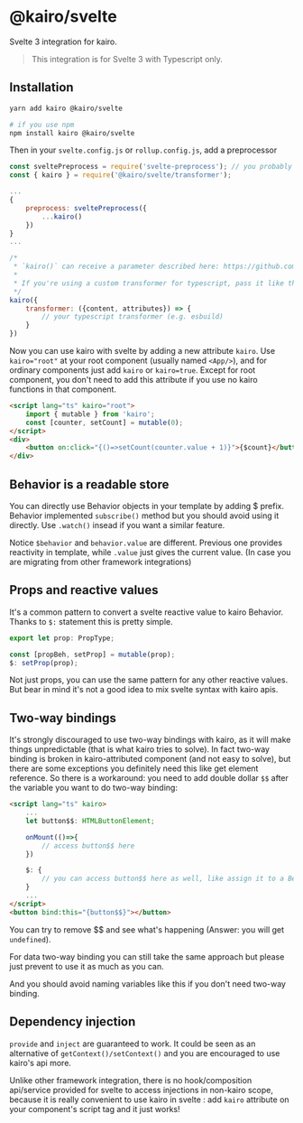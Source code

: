 # @kairo/svelte

Svelte 3 integration for kairo.

> This integration is for Svelte 3 with Typescript only.

## Installation

```sh
yarn add kairo @kairo/svelte

# if you use npm
npm install kairo @kairo/svelte
```

Then in your `svelte.config.js` or `rollup.config.js`, add a preprocessor

```js
const sveltePreprocess = require('svelte-preprocess'); // you probably have been using this
const { kairo } = require('@kairo/svelte/transformer');

...
{
    preprocess: sveltePreprocess({
        ...kairo()
    })
}
...

/*
 * `kairo()` can receive a parameter described here: https://github.com/sveltejs/svelte-preprocess/blob/main/docs/preprocessing.md#typescript
 *
 * If you're using a custom transformer for typescript, pass it like this. Ignore this if you don't know.
 */
kairo({
    transformer: ({content, attributes}) => {
        // your typescript transformer (e.g. esbuild)
    }
})

```

Now you can use kairo with svelte by adding a new attribute `kairo`. Use `kairo="root"` at your root component (usually named `<App/>`), and for ordinary components just add `kairo` or `kairo=true`. Except for root component, you don't need to add this attribute if you use no kairo functions in that component.

```html
<script lang="ts" kairo="root">
    import { mutable } from 'kairo';
    const [counter, setCount] = mutable(0);
</script>
<div>
    <button on:click="{()=>setCount(counter.value + 1)}">{$count}</button>
</div>
```

## Behavior is a readable store

You can directly use Behavior objects in your template by adding $ prefix. Behavior implemented `subscribe()` method but you should avoid using it directly. Use `.watch()` insead if you want a similar feature.

Notice `$behavior` and `behavior.value` are different. Previous one provides reactivity in template, while `.value` just gives the current value. (In case you are migrating from other framework integrations)

## Props and reactive values

It's a common pattern to convert a svelte reactive value to kairo Behavior. Thanks to `$:` statement this is pretty simple.

```ts
export let prop: PropType;

const [propBeh, setProp] = mutable(prop);
$: setProp(prop);
```

Not just props, you can use the same pattern for any other reactive values. But bear in mind it's not a good idea to mix svelte syntax with kairo apis.

## Two-way bindings

It's strongly discouraged to use two-way bindings with kairo, as it will make things unpredictable (that is what kairo tries to solve). In fact two-way binding is broken in kairo-attributed component (and not easy to solve), but there are some exceptions you definitely need this like get element reference. So there is a workaround: you need to add double dollar `$$` after the variable you want to do two-way binding:

```html
<script lang="ts" kairo>
    ...
    let button$$: HTMLButtonElement;

    onMount(()=>{
        // access button$$ here
    })

    $: {
        // you can access button$$ here as well, like assign it to a Behavior
    }
    ...
</script>
<button bind:this="{button$$}"></button>
```

You can try to remove $$ and see what's happening (Answer: you will get `undefined`).

For data two-way binding you can still take the same approach but please just prevent to use it as much as you can.

And you should avoid naming variables like this if you don't need two-way binding.

## Dependency injection

`provide` and `inject` are guaranteed to work. It could be seen as an alternative of `getContext()/setContext()` and you are encouraged to use kairo's api more.

Unlike other framework integration, there is no hook/composition api/service provided for svelte to access injections in non-kairo scope, because it is really convenient to use kairo in svelte : add `kairo` attribute on your component's script tag and it just works!
